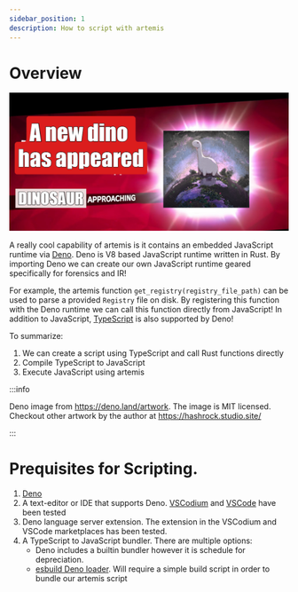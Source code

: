 ```yaml
---
sidebar_position: 1
description: How to script with artemis
---
```


# Overview

![a small velociraptor joke](../../../static/img/deno2.jpeg)

A really cool capability of artemis is it contains an embedded JavaScript
runtime via [Deno](https://deno.land/). Deno is V8 based JavaScript runtime
written in Rust. By importing Deno we can create our own JavaScript runtime
geared specifically for forensics and IR!

For example, the artemis function `get_registry(registry_file_path)` can be used
to parse a provided `Registry` file on disk. By registering this function with
the Deno runtime we can call this function directly from JavaScript! In addition
to JavaScript, [TypeScript](https://www.typescriptlang.org/) is also supported
by Deno!

To summarize:

1. We can create a script using TypeScript and call Rust functions directly
2. Compile TypeScript to JavaScript
3. Execute JavaScript using artemis

:::info

Deno image from https://deno.land/artwork. The image is MIT licensed. Checkout
other artwork by the author at https://hashrock.studio.site/

:::

# Prequisites for Scripting.

1. [Deno](https://deno.land/)
2. A text-editor or IDE that supports Deno. [VSCodium](https://vscodium.com/)
   and [VSCode](https://code.visualstudio.com/) have been tested
3. Deno language server extension. The extension in the VSCodium and VSCode
   marketplaces has been tested.
4. A TypeScript to JavaScript bundler. There are multiple options:
   - Deno includes a builtin bundler however it is schedule for depreciation.
   - [esbuild Deno loader](https://deno.land/x/esbuild_deno_loader@0.6.0). Will
     require a simple build script in order to bundle our artemis script
